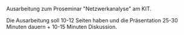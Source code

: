 Ausarbeitung zum Proseminar "Netzwerkanalyse" am KIT.

Die Ausarbeitung soll 10-12 Seiten haben und die Präsentation
25-30 Minuten dauern + 10-15 Minuten Diskussion.
